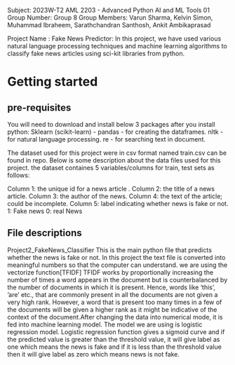 Subject: 2023W-T2 AML 2203 - Advanced Python AI and ML Tools 01 Group Number: Group 8 Group Members: Varun Sharma, Kelvin Simon, Muhammad Ibraheem, Sarathchandran Santhosh, Ankit Ambikaprasad

Project Name : Fake News Predictor: In this project, we have used various natural language processing techniques and machine learning algorithms to classify fake news articles using sci-kit libraries from python.

# Getting started
## pre-requisites
You will  need to download and install below 3 packages after you install  python:
Sklearn (scikit-learn) - pandas - for creating the dataframes. nltk - for natural language processing. re - for searching text in document.

The dataset used for this project were in csv format named train.csv can be found in repo. Below is some description about the data files used for this project. the dataset containes 5 variables/columns for train, test sets as follows:

Column 1: the unique id for a news article . Column 2: the title of a news article. Column 3: the author of the news. Column 4: the text of the article; could be incomplete. Column 5: label indicating whether news is fake or not. 1: Fake news 0: real News

## File descriptions
Project2_FakeNews_Classifier
This is the main python file that predicts whether the news is fake or not. In this project the text file is converted into meaningful numbers so that the computer can understand. we are using the vectorize function[TFIDF] TFIDF works by proportionally increasing the number of times a word appears in the document but is counterbalanced by the number of documents in which it is present. Hence, words like ‘this’, ’are’ etc., that are commonly present in all the documents are not given a very high rank. However, a word that is present too many times in a few of the documents will be given a higher rank as it might be indicative of the context of the document.After changing the data into numerical mode, it is fed into machine learning model. The model we are using is logistic regression model. Logistic regression function gives a sigmoid curve and if the predicted value is greater than the threshold value, it will give label as one which means the news is fake and if it is less than the threshold value then it will give label as zero which means news is not fake.

